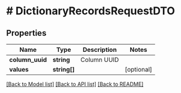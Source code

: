# # DictionaryRecordsRequestDTO

## Properties

Name | Type | Description | Notes
------------ | ------------- | ------------- | -------------
**column_uuid** | **string** | Column UUID |
**values** | **string[]** |  | [optional]

[[Back to Model list]](../../README.md#models) [[Back to API list]](../../README.md#endpoints) [[Back to README]](../../README.md)
